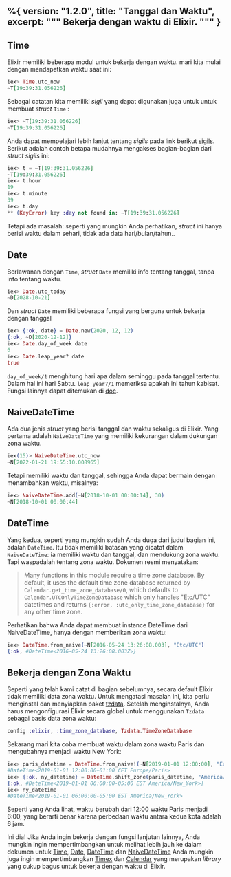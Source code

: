 %{
  version: "1.2.0",
  title: "Tanggal dan Waktu",
  excerpt: """
  Bekerja dengan waktu di Elixir.
  """
}
---

## Time

Elixir memiliki beberapa modul untuk bekerja dengan waktu.
mari kita mulai dengan mendapatkan waktu saat ini:

```elixir
iex> Time.utc_now
~T[19:39:31.056226]
```

Sebagai catatan kita memiliki *sigil* yang dapat digunakan juga untuk untuk membuat *struct* `Time` :

```elixir
iex> ~T[19:39:31.056226]
~T[19:39:31.056226]
```

Anda dapat mempelajari lebih lanjut tentang *sigils* pada link berikut [sigils](/en/lessons/basics/sigils).
Berikut adalah contoh betapa mudahnya mengakses bagian-bagian dari *struct* *sigils* ini:

```elixir
iex> t = ~T[19:39:31.056226]
~T[19:39:31.056226]
iex> t.hour
19
iex> t.minute
39
iex> t.day
** (KeyError) key :day not found in: ~T[19:39:31.056226]
```
Tetapi ada masalah: seperti yang mungkin Anda perhatikan, *struct* ini hanya berisi waktu dalam sehari, tidak ada data hari/bulan/tahun..

## Date

Berlawanan dengan `Time`, *struct* `Date` memiliki info tentang tanggal, tanpa info tentang waktu.

```elixir
iex> Date.utc_today
~D[2028-10-21]
```

Dan *struct* `Date` memiliki beberapa fungsi yang berguna untuk bekerja dengan tanggal

```elixir
iex> {:ok, date} = Date.new(2020, 12, 12)
{:ok, ~D[2020-12-12]}
iex> Date.day_of_week date
6
iex> Date.leap_year? date
true
```

`day_of_week/1` menghitung hari apa dalam seminggu pada tanggal tertentu.
Dalam hal ini hari Sabtu.
`leap_year?/1` memeriksa apakah ini tahun kabisat.
Fungsi lainnya dapat ditemukan di [doc](https://hexdocs.pm/elixir/Date.html).

## NaiveDateTime

Ada dua jenis *struct* yang berisi tanggal dan waktu sekaligus di Elixir.
Yang pertama adalah `NaiveDateTime` yang memiliki kekurangan dalam dukungan zona waktu.

```elixir
iex(15)> NaiveDateTime.utc_now
~N[2022-01-21 19:55:10.008965]
```

Tetapi memiliki waktu dan tanggal, sehingga Anda dapat bermain dengan menambahkan waktu, misalnya:

```elixir
iex> NaiveDateTime.add(~N[2018-10-01 00:00:14], 30)
~N[2018-10-01 00:00:44]
```

## DateTime

Yang kedua, seperti yang mungkin sudah Anda duga dari judul bagian ini, adalah `DateTime`.
Itu tidak memiliki batasan yang dicatat dalam `NaiveDateTime`: ia memiliki waktu dan tanggal, dan mendukung zona waktu.
Tapi waspadalah tentang zona waktu. Dokumen resmi menyatakan:

> Many functions in this module require a time zone database. By default, it uses the default time zone database returned by `Calendar.get_time_zone_database/0`, which defaults to `Calendar.UTCOnlyTimeZoneDatabase` which only handles "Etc/UTC" datetimes and returns `{:error, :utc_only_time_zone_database}` for any other time zone.

Perhatikan bahwa Anda dapat membuat instance DateTime dari NaiveDateTime, hanya dengan memberikan zona waktu:

```elixir
iex> DateTime.from_naive(~N[2016-05-24 13:26:08.003], "Etc/UTC")
{:ok, #DateTime<2016-05-24 13:26:08.003Z>}
```

## Bekerja dengan Zona Waktu

Seperti yang telah kami catat di bagian sebelumnya, secara default Elixir tidak memiliki data zona waktu.
Untuk mengatasi masalah ini, kita perlu menginstal dan menyiapkan paket [tzdata](https://github.com/lau/tzdata).
Setelah menginstalnya, Anda harus mengonfigurasi Elixir secara global untuk menggunakan `Tzdata` sebagai basis data zona waktu:

```elixir
config :elixir, :time_zone_database, Tzdata.TimeZoneDatabase
```

Sekarang mari kita coba membuat waktu dalam zona waktu Paris dan mengubahnya menjadi waktu New York:

```elixir
iex> paris_datetime = DateTime.from_naive!(~N[2019-01-01 12:00:00], "Europe/Paris")
#DateTime<2019-01-01 12:00:00+01:00 CET Europe/Paris>
iex> {:ok, ny_datetime} = DateTime.shift_zone(paris_datetime, "America/New_York")
{:ok, #DateTime<2019-01-01 06:00:00-05:00 EST America/New_York>}
iex> ny_datetime
#DateTime<2019-01-01 06:00:00-05:00 EST America/New_York>
```

Seperti yang Anda lihat, waktu berubah dari 12:00 waktu Paris menjadi 6:00, yang berarti benar karena perbedaan waktu antara kedua kota adalah 6 jam.

Ini dia! Jika Anda ingin bekerja dengan fungsi lanjutan lainnya, Anda mungkin ingin mempertimbangkan untuk melihat lebih jauh ke dalam dokumen untuk [Time](https://hexdocs.pm/elixir/Time.html), [Date](https://hexdocs.pm/elixir/Date.html), [DateTime](https://hexdocs.pm/elixir/DateTime.html) dan [NaiveDateTime](https://hexdocs.pm/elixir/NaiveDateTime.html)
Anda mungkin juga ingin mempertimbangkan [Timex](https://github.com/bitwalker/timex) dan [Calendar](https://github.com/lau/calendar) yang merupakan *library* yang cukup bagus untuk bekerja dengan waktu di Elixir.
